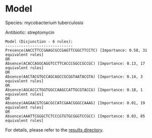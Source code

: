 
# Model

Species: mycobacterium tuberculosis

Antibiotic: streptomycin

```
Model (Disjunction - 6 rules):
------------------------------
Presence(AACCTTCCGAAGCGCCGAGTTCGGCTTCCTC) [Importance: 0.58, 31 equivalent rules]
OR
Absence(ACACCAGGCAGGTCCTTCACCCGGCCGCCGC) [Importance: 0.13, 17 equivalent rules]
OR
Absence(AACTACGTGCCAGCAGCCGCGGTAATACGTA) [Importance: 0.14, 3 equivalent rules]
OR
Absence(AGCACCCTGGTGGCCAAGCCATTGCGTACCG) [Importance: 0.18, 1 equivalent rules]
OR
Absence(AAGAACGTCGACGCCATCGAACGGGCCAAAG) [Importance: 0.01, 19 equivalent rules]
OR
Absence(AAATTCGGGCTCTCCCGTGTGCGGGTCCGCC) [Importance: 0.03, 85 equivalent rules]

```

For details, please refer to the [results directory](../../../../../results/scm_b/mycobacterium%20tuberculosis/streptomycin/repeat_8/).

